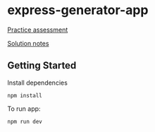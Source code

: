 # express-generator-app

[Practice assessment](https://hatchways.notion.site/hatchways/Back-End-Practice-Assessment-0a110db665384575a94d93faab787f0e)

[Solution notes](https://hatchways.notion.site/hatchways/Back-End-Practice-Assessment-0a110db665384575a94d93faab787f0e)

## Getting Started

Install dependencies
```
npm install
```

To run app:
```
npm run dev
```